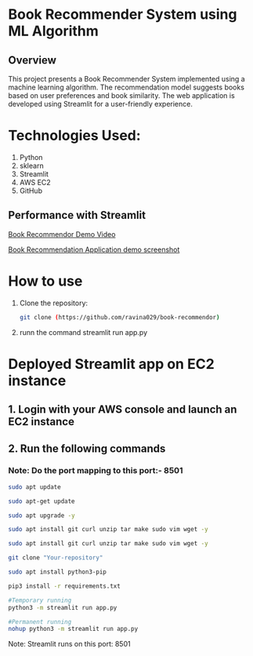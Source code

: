 # Book Recommender System using ML Algorithm

## Overview
This project presents a Book Recommender System implemented using a machine learning algorithm. The recommendation model suggests books based on user preferences and book similarity. The web application is developed using Streamlit for a user-friendly experience.


# Technologies Used:
1. Python
2. sklearn
3. Streamlit
4. AWS EC2
5. GitHub


## Performance with Streamlit
[Book Recommendor Demo Video](https://youtu.be/sNNPdjwtsyc?si=gfsHSQoA-2t8lerJ)

[Book Recommendation Application demo screenshot](recommended.png)


# How to use
1. Clone the repository:
   ```bash
   git clone (https://github.com/ravina029/book-recommendor)

2. runn the command 
   streamlit run app.py
 


# Deployed Streamlit app on EC2 instance

## 1. Login with your AWS console and launch an EC2 instance

## 2. Run the following commands

### Note: Do the port mapping to this port:- 8501

```bash
sudo apt update
```

```bash
sudo apt-get update
```

```bash
sudo apt upgrade -y
```

```bash
sudo apt install git curl unzip tar make sudo vim wget -y
```

```bash
sudo apt install git curl unzip tar make sudo vim wget -y
```

```bash
git clone "Your-repository"
```

```bash
sudo apt install python3-pip
```

```bash
pip3 install -r requirements.txt
```

```bash
#Temporary running
python3 -m streamlit run app.py
```

```bash
#Permanent running
nohup python3 -m streamlit run app.py
```

Note: Streamlit runs on this port: 8501


